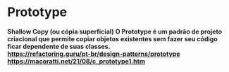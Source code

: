 # Prototype  
<b>Shallow Copy<b> (ou cópia superficial) 
O Prototype é um padrão de projeto criacional que permite copiar objetos existentes sem fazer seu código ficar dependente de suas classes.  
https://refactoring.guru/pt-br/design-patterns/prototype  
https://macoratti.net/21/08/c_prototype1.htm
